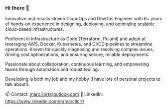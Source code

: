### Hi there 👋

<!--
**marcllort/marcllort** is a ✨ _special_ ✨ repository because its `README.md` (this file) appears on your GitHub profile.

Here are some ideas to get you started:

- 🔭 I’m currently working on ...
- 🌱 I’m currently learning ...
- 👯 I’m looking to collaborate on ...
- 🤔 I’m looking for help with ...
- 💬 Ask me about ...
- 📫 How to reach me: ...
- 😄 Pronouns: ...
- ⚡ Fun fact: ...
-->

Innovative and results-driven CloudOps and DevOps Engineer with 6+ years of hands-on experience in designing, deploying, and optimizing scalable cloud-based infrastructures. 

Proficient in Infrastructure as Code (Terraform, Pulumi) and adept at leveraging AWS, Docker, Kubernetes, and CI/CD pipelines to streamline operations. Known for quickly diagnosing and resolving complex issues, driving cost optimizations, and ensuring secure, reliable deployments. 

Passionate about collaboration, continuous learning, and empowering teams through automation and robust tooling. 

Developing is both my job and my hobby (I have lots of personal projects to talk about!).

📫 Contact: marc.llort@outlook.com
🧾 LinkedIn: https://www.linkedin.com/in/marcllort/
